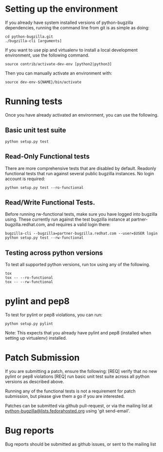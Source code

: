 # Setting up the environment

If you already have system installed versions of python-bugzilla
dependencies, running the command line from git is as simple as doing:

    cd python-bugzilla.git
    ./bugzilla-cli [arguments]

If you want to use pip and virtualenv to install a local development
environment, use the following command.

    source contrib/activate-dev-env [python2|python3]

Then you can manually activate an environment with:

    source dev-env-${NAME}/bin/activate


# Running tests

Once you have already activated an environment, you can use the following.

## Basic unit test suite

    python setup.py test

## Read-Only Functional tests
There are more comprehensive tests that are disabled by default. Readonly
functional tests that run against several public bugzilla instances. No
login account is required:

    python setup.py test --ro-functional

## Read/Write Functional Tests.

Before running rw-functional tests, make sure you have logged into bugzilla
using. These currently run against the test bugzilla instance at
partner-bugzilla.redhat.com, and requires a valid login there:

    bugzilla-cli --bugzilla=partner-bugzilla.redhat.com --user=$USER login
    python setup.py test --rw-functional

## Testing across python versions
To test all supported python versions, run tox using any of the following.

    tox
    tox -- --ro-functional
    tox -- --rw-functional


# pylint and pep8

To test for pylint or pep8 violations, you can run:

    python setup.py pylint

Note: This expects that you already have pylint and pep8 (installed when setting
up virtualenv) installed.


# Patch Submission

If you are submitting a patch, ensure the following:
    [REQ] verify that no new pylint or pep8 violations
    [REQ] run basic unit test suite across all python versions as described
        above.

Running any of the functional tests is not a requirement for patch submission,
but please give them a go if you are interested.

Patches can be submitted via github pull-request, or via the mailing list
at python-bugzilla@lists.fedorahosted.org using 'git send-email'.


# Bug reports

Bug reports should be submitted as github issues, or sent to the mailing list
